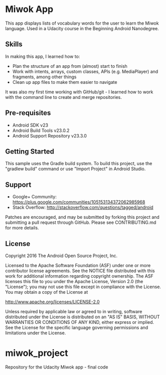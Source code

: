 
Miwok App
===================================

This app displays lists of vocabulary words for the user to learn the Miwok language.
Used in a Udacity course in the Beginning Android Nanodegree.

Skills
--------------

In making this app, I learned how to:
- Plan the structure of an app from (almost) start to finish
- Work with intents, arrays, custom classes, APIs (e.g. MediaPlayer) and fragments, among other things
- Clean up app files to make them easier to navigate

It was also my first time working with GitHub/git - I learned how to work with the command line to create and merge repositories.

Pre-requisites
--------------

- Android SDK v23
- Android Build Tools v23.0.2
- Android Support Repository v23.3.0

Getting Started
---------------

This sample uses the Gradle build system. To build this project, use the
"gradlew build" command or use "Import Project" in Android Studio.

Support
-------

- Google+ Community: https://plus.google.com/communities/105153134372062985968
- Stack Overflow: http://stackoverflow.com/questions/tagged/android

Patches are encouraged, and may be submitted by forking this project and
submitting a pull request through GitHub. Please see CONTRIBUTING.md for more details.

License
-------

Copyright 2016 The Android Open Source Project, Inc.

Licensed to the Apache Software Foundation (ASF) under one or more contributor
license agreements.  See the NOTICE file distributed with this work for
additional information regarding copyright ownership.  The ASF licenses this
file to you under the Apache License, Version 2.0 (the "License"); you may not
use this file except in compliance with the License.  You may obtain a copy of
the License at

http://www.apache.org/licenses/LICENSE-2.0

Unless required by applicable law or agreed to in writing, software
distributed under the License is distributed on an "AS IS" BASIS, WITHOUT
WARRANTIES OR CONDITIONS OF ANY KIND, either express or implied.  See the
License for the specific language governing permissions and limitations under
the License.

# miwok_project
Repository for the Udacity Miwok app - final code

